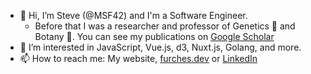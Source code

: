 - 👋 Hi, I’m Steve (@MSF42) and I'm a Software Engineer.
  - Before that I was a researcher and professor of Genetics 🧬 and Botany 🌱. You can see my publications on [Google Scholar](https://scholar.google.com/citations?user=Me0UB18AAAAJ&hl=en)
- 👀 I’m interested in JavaScript, Vue.js, d3, Nuxt.js, Golang, and more.
- 📫 How to reach me: My website, [furches.dev](http://www.furches.dev) or [LinkedIn](https://www.linkedin.com/in/stevefurches/)

<!-- 💞️ I’m looking to collaborate on -->

